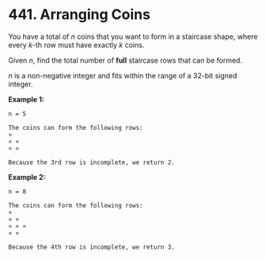 # 441. Arranging Coins

You have a total of *n* coins that you want to form in a staircase shape, where every *k*-th row must have exactly *k* coins.

Given *n*, find the total number of **full** staircase rows that can be formed.

*n* is a non-negative integer and fits within the range of a 32-bit signed integer.

**Example 1:**

```()
n = 5

The coins can form the following rows:
¤
¤ ¤
¤ ¤

Because the 3rd row is incomplete, we return 2.
```

**Example 2:**

```()
n = 8

The coins can form the following rows:
¤
¤ ¤
¤ ¤ ¤
¤ ¤

Because the 4th row is incomplete, we return 3.
```
